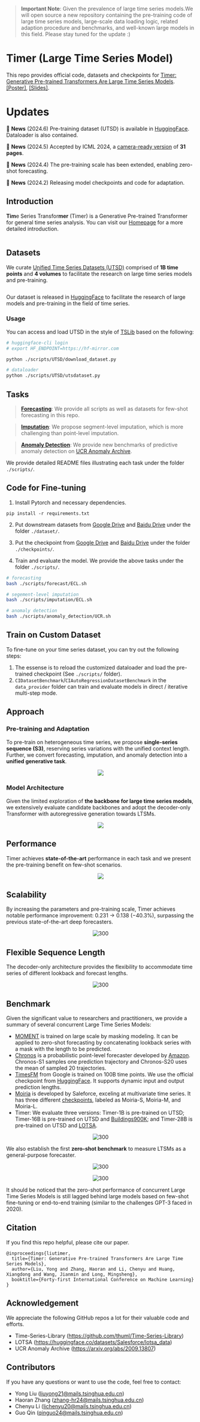 > **Important Note**: Given the prevalence of large time series models.We will open source a new repository containing the pre-training code of large time series models, large-scale data loading logic, related adaption procedure and benchmarks, and well-known large models in this field. Please stay tuned for the update :)
# Timer (Large Time Series Model)

This repo provides official code, datasets and checkpoints for [Timer: Generative Pre-trained Transformers Are Large Time Series Models](https://arxiv.org/abs/2402.02368). [[Poster]](https://cloud.tsinghua.edu.cn/f/91da8a3d06984f209461/), [[Slides]](https://cloud.tsinghua.edu.cn/f/b766629dbc584a4e8563/).

# Updates

:triangular_flag_on_post: **News** (2024.6) Pre-training dataset (UTSD) is available in [HuggingFace](https://huggingface.co/datasets/thuml/UTSD). Dataloader is also contained.

:triangular_flag_on_post: **News** (2024.5) Accepted by ICML 2024, a [camera-ready version](https://arxiv.org/abs/2402.02368) of **31 pages**.

:triangular_flag_on_post: **News** (2024.4) The pre-training scale has been extended, enabling zero-shot forecasting.

:triangular_flag_on_post: **News** (2024.2) Releasing model checkpoints and code for adaptation.

## Introduction

**Tim**e Series Transfor**mer** (Timer) is a Generative Pre-trained Transformer for general time series analysis. You can visit our [Homepage](https://thuml.github.io/timer/) for a more detailed introduction.

<p align="center">
<img src="./figures/abilities.png" alt="" align=center />
</p>

## Datasets

We curate [Unified Time Series Datasets (UTSD)]((https://huggingface.co/datasets/thuml/UTSD)) comprised of **1B time points** and **4 volumes** to facilitate the research on large time series models and pre-training.

<p align="center">
<img src="./figures/utsd.png" alt="" align=center />
</p>

Our dataset is released in [HuggingFace](https://huggingface.co/datasets/thuml/UTSD) to facilitate the research of large models and pre-training in the field of time series.

###  Usage

You can access and load UTSD in the style of [TSLib](https://github.com/thuml/Time-Series-Library) based on the following:

```bash
# huggingface-cli login
# export HF_ENDPOINT=https://hf-mirror.com 

python ./scripts/UTSD/download_dataset.py

# dataloader
python ./scripts/UTSD/utsdataset.py
```


## Tasks

> **[Forecasting](./scripts/forecast/README.md)**: We provide all scripts as well as datasets for few-shot forecasting in this repo.

> **[Imputation](./scripts/imputation/README.md)**:  We propose segment-level imputation, which is more challenging than point-level imputation.

> **[Anomaly Detection](scripts/anomaly_detection/README.md)**: We provide new benchmarks of predictive anomaly detection on [UCR Anomaly Archive](https://arxiv.org/pdf/2009.13807).

We provide detailed README files illustrating each task under the folder ```./scripts/```.

## Code for Fine-tuning 

1. Install Pytorch and necessary dependencies.

```
pip install -r requirements.txt
```

2. Put downstream datasets from [Google Drive](https://drive.google.com/file/d/1yffcQBcMLasQcT7cdotjOVcg-2UKRarw/view?usp=drive_link) and [Baidu Drive](https://pan.baidu.com/s/1KLwxB0Au-rxpmgY0yu2d3w?pwd=6k73) under the folder ```./dataset/```.

3. Put the checkpoint from [Google Drive](https://drive.google.com/drive/folders/15oaiAl4OO5gFqZMJD2lOtX2fxHbpgcU8?usp=drive_link) and [Baidu Drive](https://pan.baidu.com/s/1Wj_1_qMgyLNLOSUFZK3weg?pwd=r8i1) under the folder ```./checkpoints/```.

4. Train and evaluate the model. We provide the above tasks under the folder ```./scripts/```.

```bash
# forecasting
bash ./scripts/forecast/ECL.sh

# segement-level imputation
bash ./scripts/imputation/ECL.sh

# anomaly detection
bash ./scripts/anomaly_detection/UCR.sh
```

## Train on Custom Dataset

To fine-tune on your time series dataset, you can try out the following steps:

1. The essense is to reload the customized dataloader and load the pre-trained checkpoint (See ```./scripts/``` folder).
2. ```CIDatasetBenchmark```/```CIAutoRegressionDatasetBenchmark``` in the ```data_provider``` folder can train and evaluate models in direct / iterative multi-step mode.


## Approach

### Pre-training and Adaptation

To pre-train on heterogeneous time series, we propose **single-series sequence (S3)**, reserving series variations with the unified context length. Further, we convert forecasting, imputation, and anomaly detection into a **unified generative task**.

<p align="center">
<img src="./figures/pretrain_adaptation.png" align=center />
</p>

### Model Architecture

Given the limited exploration of **the backbone for large time series models**, we extensively evaluate candidate backbones and adopt the decoder-only Transformer with autoregressive generation towards LTSMs.

<p align="center">
<img src="./figures/architecture.png" align=center />
</p>


## Performance

Timer achieves **state-of-the-art** performance in each task and we present the pre-training benefit on few-shot scenarios.

<p align="center">
<img src="./figures/performance.png" align=center />
</p>

## Scalability

By increasing the parameters and pre-training scale, Timer achieves notable performance improvement: 0.231 $\to$ 0.138 (−40.3%), surpassing the previous state-of-the-art deep forecasters.

<p align="center">
<img src="./figures/scale.png" alt="300" align=center />
</p>

## Flexible Sequence Length

The decoder-only architecture provides the flexibility to accommodate time series of different lookback and forecast lengths.

<p align="center">
<img src="./figures/length.png" alt="300" align=center />
</p>

## Benchmark

Given the significant value to researchers and practitioners, we provide a summary of several concurrent Large Time Series Models:

* [MOMENT](https://arxiv.org/abs/2402.03885) is trained on large scale by masking modeling. It can be applied to zero-shot forecasting by concatenating lookback series with a mask with the length to be predicted.
* [Chronos](https://arxiv.org/abs/2403.07815) is a probabilistic point-level forecaster developed by [Amazon](https://huggingface.co/amazon/chronos-t5-large). Chronos-S1 samples one prediction trajectory and Chronos-S20 uses the mean of sampled 20 trajectories.
* [TimesFM](https://arxiv.org/abs/2310.10688) from Google is trained on 100B time points. We use the official checkpoint from [HuggingFace]( https://huggingface.co/google/timesfm-1.0-200m). It supports dynamic input and output prediction lengths.
* [Moiria]() is developed by Saleforce, exceling at multivariate time series. It has three different [checkpoints](https://huggingface.co/collections/Salesforce/moirai-10-r-models-65c8d3a94c51428c300e0742), labeled as Moiria-S, Moiria-M, and Moiria-L.
* Timer: We evaluate three versions: Timer-1B is pre-trained on UTSD; Timer-16B is pre-trained on UTSD and [Buildings900K](https://arxiv.org/abs/2307.00142); and Timer-28B is pre-trained on UTSD and [LOTSA](https://huggingface.co/datasets/Salesforce/lotsa\_data).

<p align="center">
<img src="./figures/quality.png" alt="300" align=center />
</p>

We also establish the first **zero-shot benchmark** to measure LTSMs as a general-purpose forecaster.

<p align="center">
<img src="./figures/zero-shot-all.png" alt="300" align=center />
</p>

<p align="center">
<img src="./figures/zero-shot.png" alt="300" align=center />
</p>


It should be noticed that the zero-shot performance of concurrent Large Time Series Models is still lagged behind large models based on few-shot fine-tuning or end-to-end training (similar to the challenges GPT-3 faced in 2020). 


## Citation

If you find this repo helpful, please cite our paper. 

```
@inproceedings{liutimer,
  title={Timer: Generative Pre-trained Transformers Are Large Time Series Models},
  author={Liu, Yong and Zhang, Haoran and Li, Chenyu and Huang, Xiangdong and Wang, Jianmin and Long, Mingsheng},
  booktitle={Forty-first International Conference on Machine Learning}
}
```

## Acknowledgement

We appreciate the following GitHub repos a lot for their valuable code and efforts.
- Time-Series-Library (https://github.com/thuml/Time-Series-Library)
- LOTSA (https://huggingface.co/datasets/Salesforce/lotsa_data) 
- UCR Anomaly Archive (https://arxiv.org/abs/2009.13807)


## Contributors

If you have any questions or want to use the code, feel free to contact:
* Yong Liu (liuyong21@mails.tsinghua.edu.cn)
* Haoran Zhang (zhang-hr24@mails.tsinghua.edu.cn)
* Chenyu Li (lichenyu20@mails.tsinghua.edu.cn)
* Guo Qin (qinguo24@mails.tsinghua.edu.cn)
